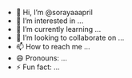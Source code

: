 - 👋 Hi, I’m @sorayaaapril
- 👀 I’m interested in ...
- 🌱 I’m currently learning ...
- 💞️ I’m looking to collaborate on ...
- 📫 How to reach me ...
- 😄 Pronouns: ...
- ⚡ Fun fact: ...

<!---
sorayaaapril/sorayaaapril is a ✨ special ✨ repository because its `README.md` (this file) appears on your GitHub profile.
You can click the Preview link to take a look at your changes.
--->
